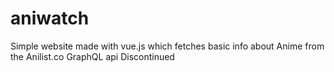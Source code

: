 # aniwatch
Simple website made with vue.js which fetches basic info about Anime from the Anilist.co GraphQL api
Discontinued
